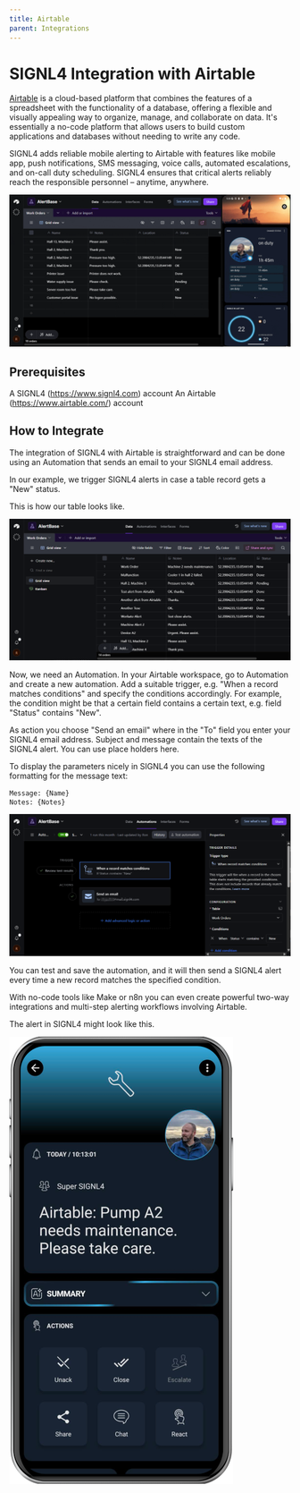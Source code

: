```yaml
---
title: Airtable
parent: Integrations
---
```


# SIGNL4 Integration with Airtable

[Airtable](https://www.airtable.com/) is a cloud-based platform that combines the features of a spreadsheet with the functionality of a database, offering a flexible and visually appealing way to organize, manage, and collaborate on data. It's essentially a no-code platform that allows users to build custom applications and databases without needing to write any code.

SIGNL4 adds reliable mobile alerting to Airtable with features like mobile app, push notifications, SMS messaging, voice calls, automated escalations, and on-call duty scheduling. SIGNL4 ensures that critical alerts reliably reach the responsible personnel – anytime, anywhere.

![Airtable and SIGNL4](airtable-signl4.gif)

## Prerequisites
A SIGNL4 (https://www.signl4.com) account
An Airtable (https://www.airtable.com/) account

## How to Integrate

The integration of SIGNL4 with Airtable is straightforward and can be done using an Automation that sends an email to your SIGNL4 email address.

In our example, we trigger SIGNL4 alerts in case a table record gets a "New" status.

This is how our table looks like.

![Airtable Base](airtable-table.png)

Now, we need an Automation. In your Airtable workspace, go to Automation and create a new automation. Add a suitable trigger, e.g. "When a record matches conditions" and specify the conditions accordingly. For example, the condition might be that a certain field contains a certain text, e.g. field "Status" contains "New".

As action you choose "Send an email" where in the "To" field you enter your SIGNL4 email address. Subject and message contain the texts of the SIGNL4 alert. You can use place holders here.

To display the parameters nicely in SIGNL4 you can use the following formatting for the message text:

```
Message: {Name}
Notes: {Notes}
```

![Airtable Automation](airtable-automation.png)

You can test and save the automation, and it will then send a SIGNL4 alert every time a new record matches the specified condition.

With no-code tools like Make or n8n you can even create powerful two-way integrations and multi-step alerting workflows involving Airtable.

The alert in SIGNL4 might look like this.

![SIGNL4 Alert](signl4-airtable.png)

